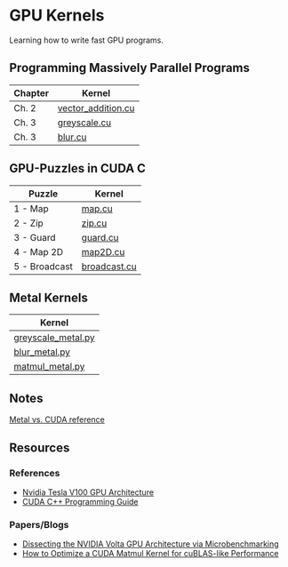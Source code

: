 # GPU Kernels

Learning how to write fast GPU programs.

## Programming Massively Parallel Programs 

| Chapter | Kernel |
|---------|--------|
| Ch. 2   | [vector_addition.cu](/pmpp/vector_addition/vector_addition.cu) |
| Ch. 3   | [greyscale.cu](/pmpp/greyscale/greyscale.cu) |
| Ch. 3   | [blur.cu](/pmpp/blur/blur.cu) |

## GPU-Puzzles in CUDA C

| Puzzle  | Kernel |
|---------|--------|
| 1 - Map | [map.cu](/gpu-puzzles/map.cu) |
| 2 - Zip | [zip.cu](/gpu-puzzles/zip.cu) |
| 3 - Guard | [guard.cu](/gpu-puzzles/guard.cu) |
| 4 - Map 2D | [map2D.cu](/gpu-puzzles/map2D.cu) |
| 5 - Broadcast | [broadcast.cu](/gpu-puzzles/broadcast.cu) |

## Metal Kernels

| Kernel |
|--------|
| [greyscale_metal.py](/metal/greyscale_metal.py) |
| [blur_metal.py](/metal/blur_metal.py) |
| [matmul_metal.py](/metal/matmul_metal.py) |

## Notes

[Metal vs. CUDA reference](notes/metal-vs-cuda.md)

## Resources

### References

- [Nvidia Tesla V100 GPU Architecture](https://images.nvidia.com/content/volta-architecture/pdf/volta-architecture-whitepaper.pdf)
- [CUDA C++ Programming Guide](https://docs.nvidia.com/cuda/pdf/CUDA_C_Programming_Guide.pdf)

### Papers/Blogs

- [Dissecting the NVIDIA Volta GPU Architecture via Microbenchmarking](https://arxiv.org/pdf/1804.06826)
- [How to Optimize a CUDA Matmul Kernel for cuBLAS-like Performance](https://siboehm.com/articles/22/CUDA-MMM) 